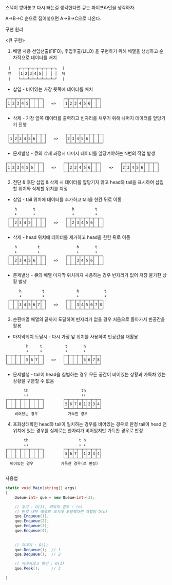
스택이 쌓아놓고 다시 빼는걸 생각한다면
큐는 파이프라인을 생각하자.

A->B->C 순으로 집어넣으면 A->B->C으로 나온다.


구현 원리

<큐 구현>
1. 배열 사용
선입선출(FIFO), 후입후출(LILO) 을 구현하기 위해 배열을 생성하고 순차적으로 데이터를 배치
```
 ㅣ   ┌─┬─┬─┬─┬─┬─┬─┬─┐  ㅣ
 앞   │1│2│3│4│5│ │ │ │  뒤
 ㅣ   └─┴─┴─┴─┴─┴─┴─┴─┘  ㅣ
```


- 삽입 -
비어있는 가장 뒷쪽에 데이터를 배치
 ```
 ┌─┬─┬─┬─┬─┬─┬─┬─┐        ┌─┬─┬─┬─┬─┬─┬─┬─┐
 │1│2│3│4│5│ │ │ │   =>   │1│2│3│4│5│6│ │ │
 └─┴─┴─┴─┴─┴─┴─┴─┘        └─┴─┴─┴─┴─┴─┴─┴─┘
```


- 삭제 -
가장 앞쪽 데이터를 출력하고 빈자리를 채우기 위해 나머지 데이터를 앞당기기 진행
```
 ┌─┬─┬─┬─┬─┬─┬─┬─┐        ┌─┬─┬─┬─┬─┬─┬─┬─┐
 │1│2│3│4│5│6│ │ │   =>   │2│3│4│5│6│ │ │ │
 └─┴─┴─┴─┴─┴─┴─┴─┘        └─┴─┴─┴─┴─┴─┴─┴─┘
```
- 문제발생 -
큐의 삭제 과정시 나머지 데이터를 앞당겨야하는 N번의 작업 발생
 ```
 ┌─┬─┬─┬─┬─┬─┬─┬─┐        ┌─┬─┬─┬─┬─┬─┬─┬─┐        ┌─┬─┬─┬─┬─┬─┬─┬─┐
 │1│2│3│4│5│6│ │ │   =>   │ │2│3│4│5│6│ │ │   =>   │2│3│4│5│6│ │ │ │
 └─┴─┴─┴─┴─┴─┴─┴─┘        └─┴─┴─┴─┴─┴─┴─┴─┘        └─┴─┴─┴─┴─┴─┴─┴─┘
```


2. 전단 & 후단
삽입 & 삭제 시 데이터를 앞당기지 않고 head와 tail을 표시하여 삽입할 위치와 삭제할 위치를 지정

- 삽입 -
tail 위치에 데이터를 추가하고 tail을 한칸 뒤로 이동
```
    h       t                h         t
    ↓       ↓                ↓         ↓      
 ┌─┬─┬─┬─┬─┬─┬─┬─┐        ┌─┬─┬─┬─┬─┬─┬─┬─┐
 │ │2│3│4│5│ │ │ │   =>   │ │2│3│4│5│6│ │ │
 └─┴─┴─┴─┴─┴─┴─┴─┘        └─┴─┴─┴─┴─┴─┴─┴─┘
```


- 삭제 -
head 위치에 데이터를 제거하고 head을 한칸 뒤로 이동
```
    h         t                h       t
    ↓         ↓                ↓       ↓
 ┌─┬─┬─┬─┬─┬─┬─┬─┐        ┌─┬─┬─┬─┬─┬─┬─┬─┐
 │ │2│3│4│5│6│ │ │   =>   │ │ │3│4│5│6│ │ │
 └─┴─┴─┴─┴─┴─┴─┴─┘        └─┴─┴─┴─┴─┴─┴─┴─┘
```


- 문제발생 -
큐의 배열 마지막 위치까지 사용하는 경우 빈자리가 없어 저장 불가한 상황 발생
```
	  h         t              h           t
      ↓         ↓              ↓           ↓
 ┌─┬─┬─┬─┬─┬─┬─┬─┐        ┌─┬─┬─┬─┬─┬─┬─┬─┐
 │ │ │3│4│5│6│7│ │   =>   │ │ │3│4│5│6│7│8│
 └─┴─┴─┴─┴─┴─┴─┴─┘        └─┴─┴─┴─┴─┴─┴─┴─┘
```


3. 순환배열
배열의 끝까지 도달하여 빈자리가 없을 경우 처음으로 돌아가서 빈공간을 활용

- 마지막위치 도달시 -
다시 가장 앞 위치를 사용하여 빈공간을 재활용
```
         h     t          t       h           
         ↓     ↓          ↓       ↓           
┌─┬─┬─┬─┬─┬─┬─┬─┐        ┌─┬─┬─┬─┬─┬─┬─┬─┐
│ │ │ │ │5│6│7│ │   =>   │ │ │ │ │5│6│7│8│
└─┴─┴─┴─┴─┴─┴─┴─┘        └─┴─┴─┴─┴─┴─┴─┴─┘
```


- 문제발생 -
tail이 head을 침범하는 경우 모든 공간이 비어있는 상황과 가득차 있는 상황을 구분할 수 없음
```
        th                       th       
        ↓↓                       ↓↓       
┌─┬─┬─┬─┬─┬─┬─┬─┐        ┌─┬─┬─┬─┬─┬─┬─┬─┐
│ │ │ │ │ │ │ │ │        │5│6│7│8│1│2│3│4│
└─┴─┴─┴─┴─┴─┴─┴─┘        └─┴─┴─┴─┴─┴─┴─┴─┘
	비어있는 경우             가득찬 경우
```

  

4. 포화상태확인
head와 tail이 일치하는 경우를 비어있는 경우로 판정
tail이 head 전위치에 있는 경우를 실제로는 한자리가 비어있지만 가득찬 경우로 판정
```
        th                      t h       
        ↓↓                      ↓ ↓       
┌─┬─┬─┬─┬─┬─┬─┬─┐        ┌─┬─┬─┬─┬─┬─┬─┬─┐
│ │ │ │ │ │ │ │ │        │5│6│7│ │1│2│3│4│
└─┴─┴─┴─┴─┴─┴─┴─┘        └─┴─┴─┴─┴─┴─┴─┴─┘
  비어있는 경우            가득찬 경우(로 판정)
```






```csharp


```



사용법
```csharp
static void Main(string[] args)
{
    Queue<int> que = new Queue<int>(3);

    // 추가 : O(1), 최악의 경우 : (n)
    // 만약 내부 배열의 크기에 도달했다면 재할당 O(n)
    que.Enqueue(1);
    que.Enqueue(2);
    que.Enqueue(3);
    que.Enqueue(4);
    
    
    // 꺼내기 : O(1)
    que.Dequeue();  // 1
    que.Dequeue();  // 2

    // 꺼내지않고 확인 : O(1)
    que.Peek();     // 3

}
```